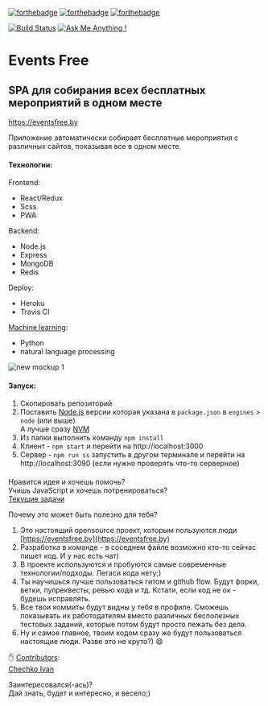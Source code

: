 [![forthebadge](https://forthebadge.com/images/badges/made-with-javascript.svg)](https://forthebadge.com)
[![forthebadge](https://forthebadge.com/images/badges/built-with-love.svg)](https://forthebadge.com)
[![forthebadge](https://forthebadge.com/images/badges/60-percent-of-the-time-works-every-time.svg)](https://forthebadge.com)

[![Build Status](https://travis-ci.org/happylolonly/events-free-spa.svg?branch=dev)](https://travis-ci.org/happylolonly/events-free-spa)
[![Ask Me Anything !](https://img.shields.io/badge/Ask%20me-anything-1abc9c.svg)](https://github.com/happylolonly)


# Events Free
## SPA для собирания всех бесплатных мероприятий в одном месте

https://eventsfree.by

Приложение автоматически собирает бесплатные мероприятия с различных сайтов, показывая все в одном месте.

#### Технологии:

Frontend:

- React/Redux
- Scss
- PWA

Backend:

- Node.js
- Express
- MongoDB
- Redis

Deploy:

- Heroku
- Travis CI

[Machine learning](https://github.com/happylolonly/eventsfree-ml):

- Python
- natural language processing

![new mockup 1](https://user-images.githubusercontent.com/18665326/37930931-d368319e-314c-11e8-95e9-a119c628295b.png)

#### Запуск:

1. Скопировать репозиторий
2. Поставить [Node.js](https://nodejs.org/en) версии которая указана в `package.json` в `engines` > `node` (или выше)\
А лучше сразу [NVM](https://github.com/creationix/nvm)
3. Из папки выполнить команду `npm install`
4. Клиент - `npm start` и перейти на http://localhost:3000
5. Сервер - `npm run ss` запустить в другом терминале и перейти на http://localhost:3090 (если нужно проверять что-то серверное)

####

Нравится идея и хочешь помочь?\
Учишь JavaScript и хочешь потренироваться?\
[Текущие задачи](https://docs.google.com/spreadsheets/d/1is3mJZEq4amv1D4pN7zLpdoa4ht0wSxRyjQzZyb0Zxc/edit?usp=sharing)

Почему это может быть полезно для тебя?

1. Это настоящий opensource проект, которым пользуются люди [https://eventsfree.by](https://eventsfree.by)
2. Разработка в команде - в соседнем файле возможно кто-то сейчас пишет код. И у нас есть чат)
3. В проекте используются и пробуются самые современные технологии/подходы. Легаси кода нету;)
4. Ты научишься лучше пользоваться гитом и github flow. Будут форки, ветки, пулреквесты, ревью кода и тд. Кстати, если код не ок - будешь исправлять.
5. Все твои коммиты будут видны у тебя в профиле. Сможешь показывать их работодателям вместо различных бесполезных тестовых заданий, которые потом будут просто лежать без дела.
6. Ну и самое главное, твоим кодом сразу же будут пользоваться настоящие люди. Разве это не круто?) 😄

✋ [Contributors](https://github.com/happylolonly/events-free-spa/graphs/contributors):\
[Chechko Ivan](https://github.com/Chechko-Ivan)

Заинтересовался(-ась)?\
Дай знать, будет и интересно, и весело;)

